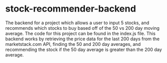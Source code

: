 # stock-recommender-backend
The backend for a project which allows a user to input 5 stocks, and recommends which stocks to buy based off of the 50 vs 200 day moving average. The code for this project can be found in the index.js file. This backend works by retrieving the price data for the last 200 days from the marketstack.com API, finding the 50 and 200 day averages, and recommending the stock if the 50 day average is greater than the 200 day average. 
